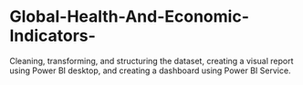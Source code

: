 # Global-Health-And-Economic-Indicators-
Cleaning, transforming, and structuring the dataset, creating a visual report using Power BI desktop, and creating a dashboard using Power BI Service.
